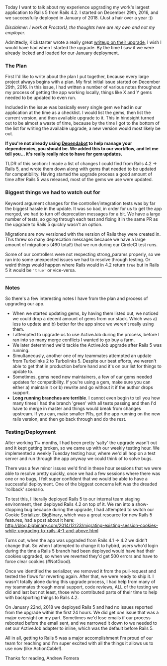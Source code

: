 Today I want to talk about my experience upgrading my work's largest application to Rails 5 from Rails 4.2. I started on December 29th, 2016, and we successfully deployed in January of 2018. (Just a hair over a year :)) 

_Disclaimer: I work at ProctorU, the thoughts here are my own and not my employer._

Admittedly, Kickstarter wrote a really great [writeup on their upgrade](https://kickstarter.engineering/upgrading-kickstarter-to-rails-5-e8203f93df55), I wish I would have had when I started the upgrade. By the time I saw it we were already locked and loaded for our January deployment. 

### The Plan
First I'd like to write about the plan I put together, because every large project always begins with a plan. My first initial issue started on December 29th, 2016. In this issue, I had written a number of various notes throughout my process of getting the app working locally, things like X and Y gems needed to be updated to even run. 

Included in the issue was basically every single gem we had in our application at the time as a checklist. I would list the gems, then list the current version, and then available upgrade to it. This in hindsight turned out to be almost a waste of time, because by the time I got to the bottom of the list for writing the available upgrade, a new version would most likely be out. 

**If you're not already using [Dependabot](https://dependabot.com/) to help manage your dependencies, you should be. We added this to our workflow, and let me tell you... it's really really nice to have for gem updates.**

TLDR of this section: I made a list of changes I could find from Rails 4.2 -> Rails 5, and wrote them down along with gems that needed to be updated for compatibility. Having started the upgrade process a good amount of time after Rails 5 was released, most of the gems we use were updated. 

### Biggest things we had to watch out for

Keyword argument changes for the controller/integration tests was by far the biggest hassle in the update. It was so bad, in order for us to get the app merged, we had to turn off deprecation messages for a bit. We have a large number of tests, so going through each test and fixing it in the same PR as the upgrade to Rails 5 quickly wasn't an option. 

Migrations are now versioned with the version of Rails they were created in. This threw so many deprecation messages because we have a large amount of migrations (460 total!) that we run during our CircleCI test runs.

Some of our controllers were not respecting strong_params properly, so we ran into some unexpected issues we had to resolve through testing. Or weird things would happen where Rails would in 4.2 return `true` but in Rails 5 it would be `'true'` or vice-versa. 

-----

### Notes

So there's a few interesting notes I have from the plan and process of upgrading our app. 

- When we started updating gems, by having them listed out, we noticed we could drop a decent amount of gems from our stack. Which was a) less to update and b) better for the app since we weren't really using them. 
- I attempted to upgrade us to use ActiveJob during the process, before I ran into so many merge conflicts I wanted to go buy a farm. 
- We later determined we'd tackle the ActiveJob upgrade after Rails 5 was running. 
- Simultaneously, another one of my teammates attempted an update from Turbolinks 2 to Turbolinks 5. Despite our best efforts, we weren't able to get that in production before hand and it's on our list for things to update to. 
- Sometimes, gems need new maintainers, a few of our gems needed updates for compatibility. If you're using a gem, make sure you can either a) maintain it or b) rewrite and go without it if the author drops support. 
- **Long running branches are terrible**. I cannot even begin to tell you how many times I had the branch 'green' with all tests passing and then I'd have to merge in master and things would break from changes upstream. If you can, make smaller PRs, get the app running on the new rails version, and then go back through and do the rest. 


### Testing/Deployment

After working 11+ months, I had been pretty 'salty' the upgrade wasn't out and it kept getting broken, so we came up with our weekly testing hour. We implemented a weekly Tuesday testing hour, where we'd all hop on a test server and run through the app anyway we could think of to solve bugs. 

There was a few minor issues we'd find in these hour sessions that we were able to resolve pretty quickly, once we had a few sessions where there was one or no bugs, I felt super confident that we would be able to have a successful deployment. One of the biggest concerns left was the dreaded 'rollback' scenario. 

To test this, I literally deployed Rails 5 to our internal team staging environment, then deployed Rails 4.2 on top of it. We ran into a show-stopping bug because during the upgrade, I had attempted to switch our Cookie Serializer. BigBinary, which was a great resource for new Rails 5 features, had a post about it here: http://blog.bigbinary.com/2014/12/23/migrating-existing-session-cookies-while-upgrading-to-rails-4-1-and-above.html

Turns out, when the app was upgraded from Rails 4.1 -> 4.2 we didn't change that. So when I attempted to change it to hybird, users who'd login during the time a Rails 5 branch had been deployed would have had their cookies upgraded, so when we reverted they'd get 500 errors and have to force clear cookies (#NotGood).

Once we identified the serializer, we removed it from the pull-request and tested the flows for reverting again. After that, we were ready to ship it. I wasn't totally alone during this upgrade process, I had help from many of my teammates through moral support, code reviews, ALL of the testing we did and last but not least, those who contributed parts of their time to help with backporting things to Rails 4.2.

On January 22nd, 2018 we deployed Rails 5 and had no issues reported from the upgrade within the first 24 hours. We did get _one_ issue that was a major oversight on my part. Sometimes we'd lose emails if our process rebooted before the email sent, and we narrowed it down to we needed to set our ActiveJob adapter to inline, which was the default before Rails 5. 

All in all, getting to Rails 5 was a major accomplishment I'm proud of our team for reaching and I'm super excited with all the things it allows us to use now (like ActionCable!).


Thanks for reading,
Andrew Fomera
